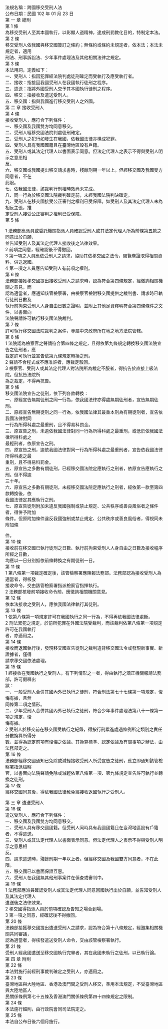 法規名稱：跨國移交受刑人法  
公布日期：民國 102 年 01 月 23 日  
第 一 章 總則  
第 1 條  
為移交受刑人至其本國執行，以彰顯人道精神，達成刑罰教化目的，特制定本法。  
第 2 條  
移交受刑人依我國與移交國簽訂之條約；無條約或條約未規定者，依本法；本法未規定者，適用  
刑法、刑事訴訟法、少年事件處理法及其他相關法律之規定。  
第 3 條  
本法用詞，定義如下：  
一、受刑人：指因犯罪經法院判處徒刑確定而受執行及應受執行者。  
二、接收：指接回我國受刑人在我國執行徒刑之程序。  
三、遣送：指將外國受刑人交予其本國執行徒刑之程序。  
四、移交：指接收及遣送受刑人。  
五、移交國：指與我國進行移交受刑人之外國。  
第 二 章 接收受刑人  
第 4 條  
接收受刑人，應符合下列條件：  
一、移交國及我國雙方均同意移交。  
二、受刑人經移交國法院判處徒刑確定。  
三、受刑人之犯行如發生在我國，依我國法律亦構成犯罪。  
四、受刑人具有我國國籍且在臺灣地區設有戶籍。  
五、受刑人或其法定代理人以書面表示同意。但法定代理人之表示不得與受刑人明示之意思相  
反。  
六、移交國或我國提出移交請求書時，殘餘刑期一年以上。但經移交國及我國雙方同意者，不在  
此限。  
七、依我國法律，該裁判行刑權時效尚未完成。  
八、同一行為於移交國法院裁判確定前，未經我國法院判決確定。  
九、受刑人在移交國接受公正審判之權利已受保障。如受刑人及其法定代理人未為相反主張，推  
定受刑人接受公正審判之權利已受保障。  
第 5 條  


1 法務部應派員或委託機關指派人員確認受刑人或其法定代理人所為前條第五款之同意出於自願，  
並告知受刑人及其法定代理人接收後之法律效果。  
2 前項之同意，經確認後不得撤回。  
3 第一項之人員應依受刑人之請求，協助其依移交國之法令，閱覽卷證取得相關資料，併送返國。  
4 第一項之人員應告知受刑人有前項之權利。  
第 6 條  
法務部接獲移交國提出接收受刑人之請求時，認為符合第四條規定，經徵詢相關機關之意見，而  
認為適當者，應通知該管檢察署，由檢察官檢附移交國提供之裁判書、請求時已執行徒刑日數及  
執行前拘束受刑人人身自由日數之證明，並附上其他足資釋明符合第四條條件之文件，以書面向  
法院聲請許可執行移交國法院裁判。  
第 7 條  
許可執行移交國法院裁判之案件，專屬中央政府所在地之地方法院管轄。  
第 8 條  
1 法院認為檢察官之聲請符合第四條之規定，且得依第九條規定轉換移交國法院宣告之徒刑者，應  
裁定許可執行並宣告依第九條規定轉換之刑。  
2 聲請不合程式或不應准許者，應裁定駁回。  
3 檢察官、受刑人或其法定代理人對法院所為裁定不服者，得抗告於直接上級法院。但抗告法院所  
為之裁定，不得再抗告。  
第 9 條  
移交國法院宣告之徒刑，依下列各款轉換：  
一、原經宣告無期徒刑之同一行為，依我國法律亦得處無期徒刑者，宣告無期徒刑。  
二、原經宣告無期徒刑之同一行為，依我國法律其最重本刑為有期徒刑者，宣告依我國法律對同  
一行為所得科處之最重刑，且不得易科罰金。  
三、原宣告之刑，未逾依我國法律對同一行為所得科處之最重刑，或低於依我國法律所得科處之  
最輕刑者，依原宣告之刑。  
四、原宣告之刑，逾依我國法律對同一行為所得科處之最重刑者，宣告依我國法律所得科處之最  
重刑，且不得易科罰金。  
五、原宣告之多數有期徒刑，已經移交國法院定應執行之刑者，依原宣告應執行之刑。但不得逾  
三十年。  
六、原宣告之多數有期徒刑，未經移交國法院定應執行之刑者，經依第一款至第四款轉換後，依  
我國法律定其應執行之刑。  
七、原宣告徒刑附加未違反我國強制或禁止規定、公共秩序或善良風俗者之條件者，得併予附加  
條件。但原附加條件違反我國強制或禁止規定、公共秩序或善良風俗者，得視同未附加條  


件。  
第 10 條  
接收前在移交國已執行徒刑之日數、執行前拘束受刑人人身自由之日數及接收程序所經之日數，  
均應以一日分別抵依前條轉換之有期徒刑一日。  
第 11 條  
1 第八條第一項裁定確定後，該管檢察署應陳報法務部。法務部認為接收受刑人為適當者，得核發  
接收命令，交由該管檢察署指派檢察官指揮執行。  
2 法務部核發前項接收命令前，應徵詢相關機關意見。  
第 12 條  
依本法接收之受刑人，應依我國法律執行其徒刑。  
第 13 條  
1 依第八條第一項規定許可在我國執行之同一行為，不得再依我國法律處斷。  
2 刑法累犯之規定，於前所犯罪在外國法院受裁判，而該裁判依第八條第一項規定許可在我國執行  
者，亦適用之。  
第 14 條  
接收而返國執行後，發現移交國宣告徒刑之裁判違背移交國法令或發現新事實、新證據者，僅得  
請求移交國依法處理。  
第 15 條  
1 經接收在我國執行之受刑人，有下列情形之一者，得由執行之矯正機關報請法務部，許可假釋出  
獄：  
一、一般受刑人合併其國內外已執行之徒刑，符合刑法第七十七條第一項規定，悛悔有據，且無  
同條第二項之情形。  
二、少年受刑人合併其國內外已執行之徒刑，符合少年事件處理法第八十一條第一項之規定，悛  
悔有據。  
2 受刑人於移交前在移交國受執行之紀錄，得按行刑累進處遇條例所定類別之責任分數換算所得分  
數，並得為認定前項有悛悔之依據。其換算標準、認定依據及有關事項之辦法，由法務部定之。  
第 16 條  
法務部經移交國通知已免除或減輕接收受刑人所受宣告之徒刑，應立即通知該管檢察署指派檢察  
官，以書面向法院聲請免除或減輕依第八條第一項、第九條規定宣告許可執行並轉換之徒刑。  
第 17 條  
經移交國同意後，得依我國法律赦免經接收返國執行之受刑人。  


第 三 章 遣送受刑人  
第 18 條  
遣送受刑人，應符合下列條件：  
一、移交國及我國雙方均同意移交。  
二、受刑人具有移交國國籍。但受刑人同時具有我國國籍且在臺灣地區設有戶籍者，不得遣送。  
三、受刑人或其法定代理人以書面表示同意。但法定代理人之表示不得與受刑人明示之意思相  
反。  
四、請求遣送時，殘餘刑期一年以上者。但經移交國及我國雙方同意者，不在此限。  
五、移交國已以書面保證互惠。  
六、受刑人在我國無其他刑事案件在偵查或審判中。  
第 19 條  
1 法務部應派員確認受刑人或其法定代理人同意回國執行出於自願，並告知受刑人及其法定代理人  
遣送後之法律效果。  
2 移交國得指派人員於前項確認及告知之場合到場。  
3 第一項之同意，經確認後不得撤回。  
第 20 條  
法務部接獲移交國提出遣送受刑人之請求，認為符合第十八條規定，經邀集相關機關共同審議，  
認為適當者，得核發遣送受刑人命令，交由該管檢察署執行。  
第 21 條  
受刑人經我國遣送至移交國執行完畢者，其在我國未執行之徒刑，以已執行論。  
第 四 章 附則  
第 22 條  
本法對施行前經刑事裁判確定之受刑人，亦適用之。  
第 23 條  
臺灣地區與大陸地區、香港及澳門間之受刑人移交，準用本法規定，不受臺灣地區與大陸地區人  
民關係條例第七十五條及香港澳門關係條例第四十四條規定之限制。  
第 24 條  
本法施行細則，由行政院會同司法院定之。  
第 25 條  
本法自公布日後六個月施行。  


